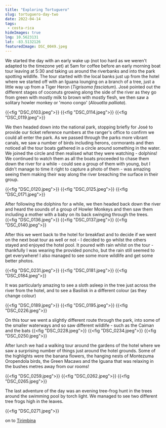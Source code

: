 ```yaml
---
title: "Exploring Tortuguero"
slug: tortuguero-day-two
date: 2022-04-14
tags: 
 - costa-rica
hideImages: true
lng: 10.5623131
lat: -83.5132126
featuredImage: DSC_0049.jpeg
---
```


We started the day with an early wake up (not too hard as we weren't adapted to the timezone yet) at 5am for coffee before an early morning boat tour leaving at 5:30 and taking us around the riverbanks and into the park spotting wildlife.  The tour started with the local banks just up from the hotel where we started off with an Iguana lounging on a branch of a tree, just a little way up from a Tiger Heron (_Tigrisoma fasciatum_).  José pointed out the different stages of coconuts growing along the side of the river as they go from green with mostly milk to brown with mostly flesh, we then saw a solitary howler monkey or 'mono congo' (_Alouatta palliata_). 
<!--more-->

{{<fig "DSC_0103.jpeg">}}
{{<fig "DSC_0114.jpeg">}}
{{<fig "DSC_0119.jpeg">}}

We then headed down into the national park, stopping briefly for José to provide our ticket reference numbers at the ranger's office to confirm we could all enter the park. As we passed through the parks more vibrant canals, we saw a number of birds including herons, cormorants and then noticed all the tour boats gathered in a circle around something in the water. We joined the circle and then realised what they were watching - dolphins! We continued to watch them as all the boats proceeded to chase them down the river for a while - could see a group of them with young, but I didn't manage to time it right to capture a photo of them - was amazing seeing them making their way along the river breaching the surface in their group. 

{{<fig "DSC_0120.jpeg">}}
{{<fig "DSC_0125.jpeg">}}
{{<fig "DSC_0171.jpeg">}}

After following the dolphins for a while, we then headed back down the river and heard the sounds of a group of Howler Monkeys and then saw them including a mother with a baby on its back swinging through the trees. 
{{<fig "DSC_0136.jpeg">}}
{{<fig "DSC_0137.jpeg">}}
{{<fig "DSC_0140.jpeg">}}

After this we went back to the hotel for breakfast and to decide if we went on the next boat tour as well or not - I decided to go whilst the others stayed and enjoyed the hotel pool.  It poured with rain whilst on the tour - thankfully I was wearing the provided poncho, but the rain still seemed to get everywhere!  I also managed to see some more wildlife and get some better photos. 


{{<fig "DSC_0231.jpeg">}}
{{<fig "DSC_0181.jpeg">}}
{{<fig "DSC_0184.jpeg">}}

It was particularly amazing to see a sloth asleep in the tree just across the river from the hotel, and to see a Basilisk in a different colour (as they change colour)

{{<fig "DSC_0189.jpeg">}}
{{<fig "DSC_0195.jpeg">}}
{{<fig "DSC_0226.jpeg">}}

On this tour we went a slightly different route through the park, into some of the smaller waterways and so saw different wildlife - such as the Caiman and the bats 
{{<fig "DSC_0228.jpeg">}}
{{<fig "DSC_0234.jpeg">}}
{{<fig "DSC_0250.jpeg">}}

After lunch we had a walking tour around the gardens of the hotel where we saw a surprising number of things just around the hotel grounds. Some of the highlights were the banana flowers, the hanging nests of Montezuma Oropendola birds, the Green Macaws and the Iguana that was relaxing in the bushes metres away from our rooms!

{{<fig "DSC_0259.jpeg">}}
{{<fig "DSC_0262.jpeg">}}
{{<fig "DSC_0265.jpeg">}}

The last adventure of the day was an evening tree-frog hunt in the trees around the swimming pool by torch light.  We managed to see two different tree frogs high in the leaves.

 {{<fig "DSC_0271.jpeg">}}


<i class="fa fa-arrow-right"></i> on to <a href="/blog/2022/tirimbina-a-bonus">Tirimbina</a>
